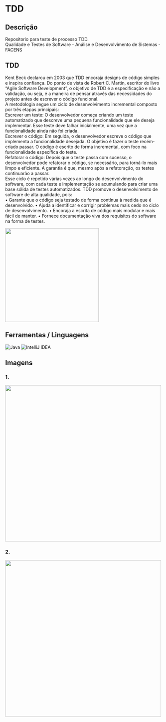 # TDD

## Descrição

Repositorio para teste de processo TDD.</br>
Qualidade e Testes de Software - Análise e Desenvolvimento de Sistemas - FACENS

## TDD

Kent Beck declarou em 2003 que TDD encoraja designs de código simples e inspira
confiança. Do ponto de vista de Robert C. Martin, escritor do livro “Agile Software
Development”, o objetivo de TDD é a especificação e não a validação, ou seja, é a maneira
de pensar através das necessidades do projeto antes de escrever o código funcional.</br>
A metodologia segue um ciclo de desenvolvimento incremental composto por três etapas principais:</br>
Escrever um teste: O desenvolvedor começa criando um teste automatizado que descreve
uma pequena funcionalidade que ele deseja implementar. Esse teste deve falhar inicialmente,
uma vez que a funcionalidade ainda não foi criada.</br>
Escrever o código: Em seguida, o desenvolvedor escreve o código que implementa a
funcionalidade desejada. O objetivo é fazer o teste recém-criado passar. O código é escrito
de forma incremental, com foco na funcionalidade específica do teste.</br>
Refatorar o código: Depois que o teste passa com sucesso, o desenvolvedor pode refatorar
o código, se necessário, para torná-lo mais limpo e eficiente. A garantia é que, mesmo após a
refatoração, os testes continuarão a passar.</br>
Esse ciclo é repetido várias vezes ao longo do desenvolvimento do software, com cada teste
e implementação se acumulando para criar uma base sólida de testes automatizados. TDD
promove o desenvolvimento de software de alta qualidade, pois:</br>
• Garante que o código seja testado de forma contínua à medida que é desenvolvido.
• Ajuda a identificar e corrigir problemas mais cedo no ciclo de desenvolvimento.
• Encoraja a escrita de código mais modular e mais fácil de manter.
• Fornece documentação viva dos requisitos do software na forma de testes.

<div>
<img src="https://github.com/JoseMRezende/TDD/assets/112033771/5825bcaa-a73a-43cc-89d7-c268c45e5d79" width="300px" />
</div>

## Ferramentas / Linguagens

![Java](https://img.shields.io/badge/java-%23ED8B00.svg?style=for-the-badge&logo=openjdk&logoColor=white)
![IntelliJ IDEA](https://img.shields.io/badge/IntelliJIDEA-000000.svg?style=for-the-badge&logo=intellij-idea&logoColor=white)

## Imagens

### 1.
<div>
<img src="" width="500px" />
</div>

### 2.
<div>
<img src="" width="500px" />
</div>
